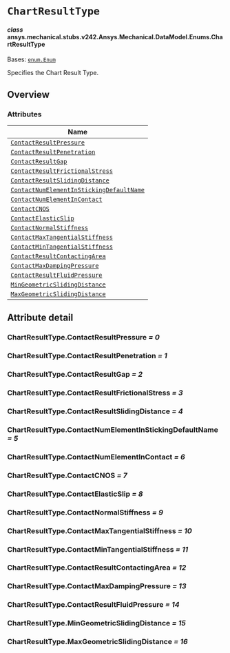 # `ChartResultType`



#### *class* ansys.mechanical.stubs.v242.Ansys.Mechanical.DataModel.Enums.ChartResultType

Bases: [`enum.Enum`](https://docs.python.org/3/library/enum.html#enum.Enum)

Specifies the Chart Result Type.

<!-- !! processed by numpydoc !! -->

<a id="overview"></a>

## Overview

### Attributes

| Name |
| ----------------------------------------------------------------------------------------------------- |
| [`ContactResultPressure`](#ChartResultType.ContactResultPressure) |
| [`ContactResultPenetration`](#ChartResultType.ContactResultPenetration) |
| [`ContactResultGap`](#ChartResultType.ContactResultGap) |
| [`ContactResultFrictionalStress`](#ChartResultType.ContactResultFrictionalStress) |
| [`ContactResultSlidingDistance`](#ChartResultType.ContactResultSlidingDistance) |
| [`ContactNumElementInStickingDefaultName`](#ChartResultType.ContactNumElementInStickingDefaultName) |
| [`ContactNumElementInContact`](#ChartResultType.ContactNumElementInContact) |
| [`ContactCNOS`](#ChartResultType.ContactCNOS) |
| [`ContactElasticSlip`](#ChartResultType.ContactElasticSlip) |
| [`ContactNormalStiffness`](#ChartResultType.ContactNormalStiffness) |
| [`ContactMaxTangentialStiffness`](#ChartResultType.ContactMaxTangentialStiffness) |
| [`ContactMinTangentialStiffness`](#ChartResultType.ContactMinTangentialStiffness) |
| [`ContactResultContactingArea`](#ChartResultType.ContactResultContactingArea) |
| [`ContactMaxDampingPressure`](#ChartResultType.ContactMaxDampingPressure) |
| [`ContactResultFluidPressure`](#ChartResultType.ContactResultFluidPressure) |
| [`MinGeometricSlidingDistance`](#ChartResultType.MinGeometricSlidingDistance) |
| [`MaxGeometricSlidingDistance`](#ChartResultType.MaxGeometricSlidingDistance) |

<a id="attribute-detail"></a>

## Attribute detail

<a id="ChartResultType.ContactResultPressure"></a>

### ChartResultType.ContactResultPressure *= 0*

<a id="ChartResultType.ContactResultPenetration"></a>

### ChartResultType.ContactResultPenetration *= 1*

<a id="ChartResultType.ContactResultGap"></a>

### ChartResultType.ContactResultGap *= 2*

<a id="ChartResultType.ContactResultFrictionalStress"></a>

### ChartResultType.ContactResultFrictionalStress *= 3*

<a id="ChartResultType.ContactResultSlidingDistance"></a>

### ChartResultType.ContactResultSlidingDistance *= 4*

<a id="ChartResultType.ContactNumElementInStickingDefaultName"></a>

### ChartResultType.ContactNumElementInStickingDefaultName *= 5*

<a id="ChartResultType.ContactNumElementInContact"></a>

### ChartResultType.ContactNumElementInContact *= 6*

<a id="ChartResultType.ContactCNOS"></a>

### ChartResultType.ContactCNOS *= 7*

<a id="ChartResultType.ContactElasticSlip"></a>

### ChartResultType.ContactElasticSlip *= 8*

<a id="ChartResultType.ContactNormalStiffness"></a>

### ChartResultType.ContactNormalStiffness *= 9*

<a id="ChartResultType.ContactMaxTangentialStiffness"></a>

### ChartResultType.ContactMaxTangentialStiffness *= 10*

<a id="ChartResultType.ContactMinTangentialStiffness"></a>

### ChartResultType.ContactMinTangentialStiffness *= 11*

<a id="ChartResultType.ContactResultContactingArea"></a>

### ChartResultType.ContactResultContactingArea *= 12*

<a id="ChartResultType.ContactMaxDampingPressure"></a>

### ChartResultType.ContactMaxDampingPressure *= 13*

<a id="ChartResultType.ContactResultFluidPressure"></a>

### ChartResultType.ContactResultFluidPressure *= 14*

<a id="ChartResultType.MinGeometricSlidingDistance"></a>

### ChartResultType.MinGeometricSlidingDistance *= 15*

<a id="ChartResultType.MaxGeometricSlidingDistance"></a>

### ChartResultType.MaxGeometricSlidingDistance *= 16*


